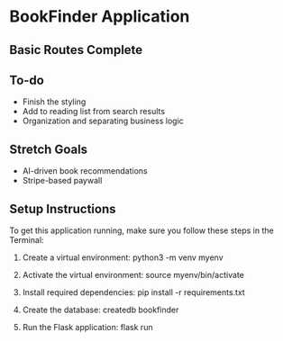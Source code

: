 # BookFinder Application

## Basic Routes Complete

## To-do
- Finish the styling
- Add to reading list from search results
- Organization and separating business logic

## Stretch Goals
- AI-driven book recommendations
- Stripe-based paywall

## Setup Instructions

To get this application running, make sure you follow these steps in the Terminal:

1. Create a virtual environment:
python3 -m venv myenv

2. Activate the virtual environment:
source myenv/bin/activate

3. Install required dependencies:
pip install -r requirements.txt

4. Create the database:
createdb bookfinder

5. Run the Flask application:
flask run
